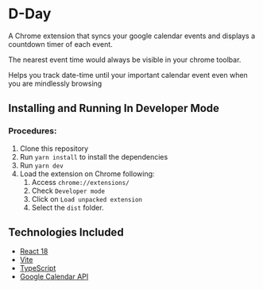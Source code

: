 # D-Day

A Chrome extension that syncs your google calendar events and displays a countdown timer of each event.

The nearest event time would always be visible in your chrome toolbar.

Helps you track date-time until your important calendar event even when you are mindlessly browsing

## Installing and Running In Developer Mode

### Procedures:

1. Clone this repository
2. Run `yarn install` to install the dependencies
3. Run  `yarn dev`
4. Load the extension on Chrome following:
   1. Access `chrome://extensions/`
   2. Check `Developer mode`
   3. Click on `Load unpacked extension`
   4. Select the `dist` folder.

## Technologies Included

- [React 18](https://reactjs.org)
- [Vite ](https://vitejs.dev/)
- [TypeScript](https://www.typescriptlang.org/)
- [Google Calendar API](https://developers.google.com/calendar/api/guides/overview)